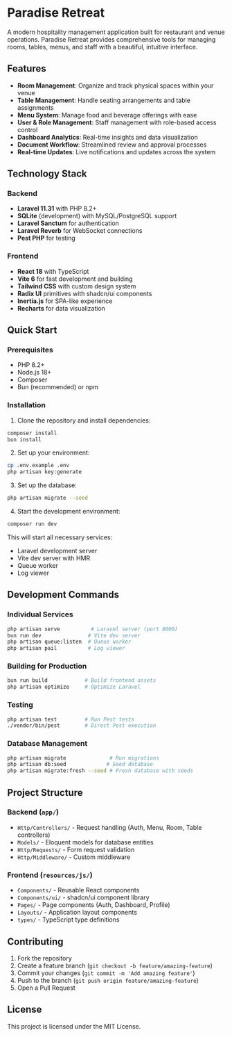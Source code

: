 # Paradise Retreat

A modern hospitality management application built for restaurant and venue operations. Paradise Retreat provides comprehensive tools for managing rooms, tables, menus, and staff with a beautiful, intuitive interface.

## Features

-   **Room Management**: Organize and track physical spaces within your venue
-   **Table Management**: Handle seating arrangements and table assignments
-   **Menu System**: Manage food and beverage offerings with ease
-   **User & Role Management**: Staff management with role-based access control
-   **Dashboard Analytics**: Real-time insights and data visualization
-   **Document Workflow**: Streamlined review and approval processes
-   **Real-time Updates**: Live notifications and updates across the system

## Technology Stack

### Backend

-   **Laravel 11.31** with PHP 8.2+
-   **SQLite** (development) with MySQL/PostgreSQL support
-   **Laravel Sanctum** for authentication
-   **Laravel Reverb** for WebSocket connections
-   **Pest PHP** for testing

### Frontend

-   **React 18** with TypeScript
-   **Vite 6** for fast development and building
-   **Tailwind CSS** with custom design system
-   **Radix UI** primitives with shadcn/ui components
-   **Inertia.js** for SPA-like experience
-   **Recharts** for data visualization

## Quick Start

### Prerequisites

-   PHP 8.2+
-   Node.js 18+
-   Composer
-   Bun (recommended) or npm

### Installation

1. Clone the repository and install dependencies:

```bash
composer install
bun install
```

2. Set up your environment:

```bash
cp .env.example .env
php artisan key:generate
```

3. Set up the database:

```bash
php artisan migrate --seed
```

4. Start the development environment:

```bash
composer run dev
```

This will start all necessary services:

-   Laravel development server
-   Vite dev server with HMR
-   Queue worker
-   Log viewer

## Development Commands

### Individual Services

```bash
php artisan serve          # Laravel server (port 8000)
bun run dev               # Vite dev server
php artisan queue:listen  # Queue worker
php artisan pail          # Log viewer
```

### Building for Production

```bash
bun run build            # Build frontend assets
php artisan optimize     # Optimize Laravel
```

### Testing

```bash
php artisan test         # Run Pest tests
./vendor/bin/pest        # Direct Pest execution
```

### Database Management

```bash
php artisan migrate              # Run migrations
php artisan db:seed             # Seed database
php artisan migrate:fresh --seed # Fresh database with seeds
```

## Project Structure

### Backend (`app/`)

-   `Http/Controllers/` - Request handling (Auth, Menu, Room, Table controllers)
-   `Models/` - Eloquent models for database entities
-   `Http/Requests/` - Form request validation
-   `Http/Middleware/` - Custom middleware

### Frontend (`resources/js/`)

-   `Components/` - Reusable React components
-   `Components/ui/` - shadcn/ui component library
-   `Pages/` - Page components (Auth, Dashboard, Profile)
-   `Layouts/` - Application layout components
-   `types/` - TypeScript type definitions

## Contributing

1. Fork the repository
2. Create a feature branch (`git checkout -b feature/amazing-feature`)
3. Commit your changes (`git commit -m 'Add amazing feature'`)
4. Push to the branch (`git push origin feature/amazing-feature`)
5. Open a Pull Request

## License

This project is licensed under the MIT License.
